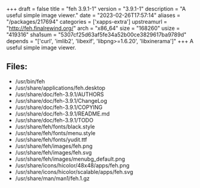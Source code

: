 +++
draft = false
title = "feh 3.9.1-1"
version = "3.9.1-1"
description = "A useful simple image viewer."
date = "2023-02-26T17:57:14"
aliases = "/packages/217694"
categories = ['xapps-extra']
upstreamurl = "http://feh.finalrewind.org/"
arch = "x86_64"
size = "168260"
usize = "419316"
sha1sum = "5307cf25d63af5fe34a52b00ce3829617ba9789d"
depends = "['curl', 'imlib2', 'libexif', 'libpng>=1.6.20', 'libxinerama']"
+++
A useful simple image viewer.

## Files: 
* /usr/bin/feh
* /usr/share/applications/feh.desktop
* /usr/share/doc/feh-3.9.1/AUTHORS
* /usr/share/doc/feh-3.9.1/ChangeLog
* /usr/share/doc/feh-3.9.1/COPYING
* /usr/share/doc/feh-3.9.1/README.md
* /usr/share/doc/feh-3.9.1/TODO
* /usr/share/feh/fonts/black.style
* /usr/share/feh/fonts/menu.style
* /usr/share/feh/fonts/yudit.ttf
* /usr/share/feh/images/feh.png
* /usr/share/feh/images/feh.svg
* /usr/share/feh/images/menubg_default.png
* /usr/share/icons/hicolor/48x48/apps/feh.png
* /usr/share/icons/hicolor/scalable/apps/feh.svg
* /usr/share/man/man1/feh.1.gz
